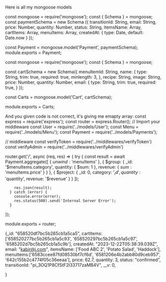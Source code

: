 Here is all my mongoose models

<!-- payment modal -->
const mongoose = require('mongoose');
const { Schema } = mongoose;
const paymentSchema = new Schema ({
    transitionId: String,
    email: String,
    price: Number, 
    quantity: Number,
    status: String,
    itemsName: Array,
    cartItems: Array,
    menuItems: Array,
    createdAt: {
        type: Date,
        default: Date.now
    }
});

const Payment = mongoose.model('Payment', paymentSchema);
module.exports = Payment;

<!-- cart modal -->
const mongoose = require('mongoose');
const { Schema } = mongoose;

const cartSchema = new Schema({
    menuItemId: String,
    name: {
        type: String,
        trim: true,
        required: true,
        minlength: 3,
    },
    recipe: String,
    image: String, 
    price: Number,
    quantity: Number,
    email: {
        type: String,
        trim: true,
        required: true,
    }
});

const Carts = mongoose.model('Cart', cartSchema);

module.exports = Carts;

<!--  -->
And you given code is not correct, it's giving me emapty array:
const express = require('express');
const router = express.Router();
// Import your middleware
const User = require('../models/User');
const Menu = require('../models/Menu');
const Payment = require('../models/Payments'); 

// middleware
const verifyToken = require('../middlewares/verifyToken')
const verifyAdmin = require('../middlewares/verifyAdmin')

router.get('/', async (req, res) => {
    try {
        const result = await Payment.aggregate([
          {
            $unwind: '$menuItems'
          },
          {
            $group: {
              _id: '$menuItems.category',
              quantity: { $sum: 1 },
              revenue: { $sum: '$menuItems.price' }
            }
          },
          {
            $project: {
              _id: 0,
              category: '$_id',
              quantity: '$quantity',
              revenue: '$revenue'
            }
          }
        ]);
    
        res.json(result);
      } catch (error) {
        console.error(error);
        res.status(500).send('Internal Server Error');
      }
  });
  
  module.exports = router;




<!-- payment  -->

{_id: "658520df7bc5b265cb1a5ca5",
    cartItems: ['658520277bc5b265cb1a5c93', '658520297bc5b265cb1a5c97', '6585202d7bc5b265cb1a5c9b'],
createdAt: "2023-12-22T05:38:39.039Z",
email: "kabir@j.com",
itemsName: ['Food ABC 2', 'Potato Salad', 'Haddock'],
menuItems:['6583ccee87fd08530bf7cf6d', '6581206e4b2abb80d9ceb957', '642c155b2c4774f05c36eeaa'],
price: 62.7,
quantity: 3,
status: "confirmed",
transitionId: "pi_3OQ1P8CfStF2l33717zaMB4V",
__v: 0,

}